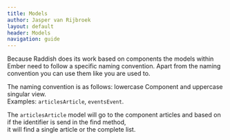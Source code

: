 ```yaml
---
title: Models
author: Jasper van Rijbroek
layout: default
header: Models
navigation: guide
---
```


Because Raddish does its work based on components the models within Ember need to follow a specific naming convention.
Apart from the naming convention you can use them like you are used to.

The naming convention is as follows: lowercase Component and uppercase singular view.  
Examples: ```articlesArticle```, ```eventsEvent```.

The ```articlesArticle``` model will go to the component articles and based on if the identifier is send in the find method,  
it will find a single article or the complete list.